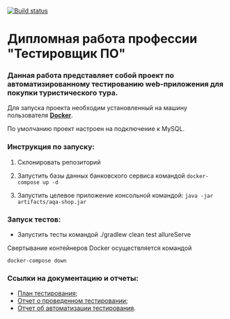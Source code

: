 [![Build status](https://ci.appveyor.com/api/projects/status/qnsao76ts5gqffbn?svg=true)](https://ci.appveyor.com/project/Sormat59/qa-diplom)
# Дипломная работа профессии "Тестировщик ПО"

### Данная работа представляет собой проект по автоматизированному тестированию web-приложения для покупки туристического тура.

Для запуска проекта необходим установленный на машину пользователя **[Docker](https://www.docker.com/)**.

По умолчанию проект настроен на подключение к MySQL.

### **Инструкция по запуску:**

1. Склонировать репозиторий

2. Запустить базы данных банковского сервиса командой `docker-compose up -d`

3. Запустить целевое приложение консольной командой:
`java -jar artifacts/aqa-shop.jar`


### **Запуск тестов:**
- Запустить тесты командой
 ./gradlew clean test allureServe

Свертывание контейнеров Docker осуществляется командой

`docker-compose down`

### **Ссылки на документацию и отчеты:**
- [План тестирования](https://github.com/Sormat59/QA-Diplom/blob/master/documentation/Plan.md);
- [Отчет о проведенном тестировании]([url](https://github.com/Sormat59/QA-Diplom/blob/master/documentation/Report.md));
- [Отчет об автоматизации тестирования]([url](https://github.com/Sormat59/QA-Diplom/blob/master/documentation/Results.md)).

